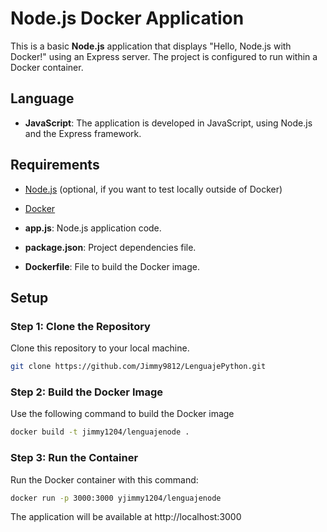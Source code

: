 # Node.js Docker Application

This is a basic **Node.js** application that displays "Hello, Node.js with Docker!" using an Express server. The project is configured to run within a Docker container.

## Language

- **JavaScript**: The application is developed in JavaScript, using Node.js and the Express framework.

## Requirements

- [Node.js](https://nodejs.org) (optional, if you want to test locally outside of Docker)
- [Docker](https://www.docker.com/get-started)


- **app.js**: Node.js application code.
- **package.json**: Project dependencies file.
- **Dockerfile**: File to build the Docker image.

## Setup

### Step 1: Clone the Repository

Clone this repository to your local machine.

```bash
git clone https://github.com/Jimmy9812/LenguajePython.git
```
### Step 2: Build the Docker Image
Use the following command to build the Docker image

```bash
docker build -t jimmy1204/lenguajenode .
```

### Step 3: Run the Container
Run the Docker container with this command:
```bash
docker run -p 3000:3000 yjimmy1204/lenguajenode
```

The application will be available at http://localhost:3000


